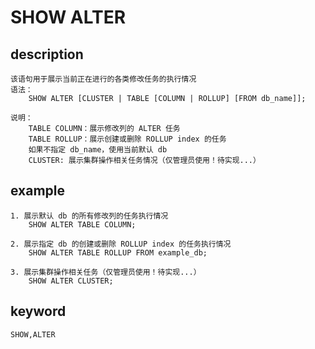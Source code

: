 # SHOW ALTER
## description
    该语句用于展示当前正在进行的各类修改任务的执行情况
    语法：
        SHOW ALTER [CLUSTER | TABLE [COLUMN | ROLLUP] [FROM db_name]];
        
    说明：
        TABLE COLUMN：展示修改列的 ALTER 任务
        TABLE ROLLUP：展示创建或删除 ROLLUP index 的任务
        如果不指定 db_name，使用当前默认 db
        CLUSTER: 展示集群操作相关任务情况（仅管理员使用！待实现...）
        
## example
    1. 展示默认 db 的所有修改列的任务执行情况
        SHOW ALTER TABLE COLUMN;
        
    2. 展示指定 db 的创建或删除 ROLLUP index 的任务执行情况
        SHOW ALTER TABLE ROLLUP FROM example_db;
        
    3. 展示集群操作相关任务（仅管理员使用！待实现...）
        SHOW ALTER CLUSTER;
        
## keyword
    SHOW,ALTER
    
